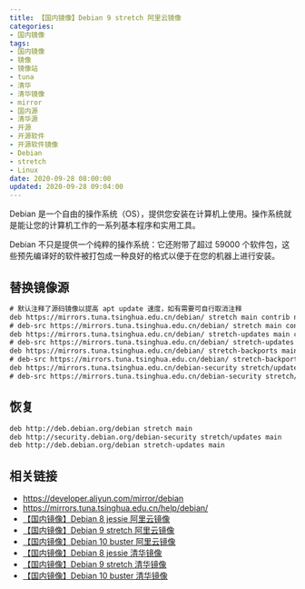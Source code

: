 ```yaml
---
title: 【国内镜像】Debian 9 stretch 阿里云镜像
categories:
- 国内镜像
tags:
- 国内镜像
- 镜像
- 镜像站
- tuna
- 清华
- 清华镜像
- mirror
- 国内源
- 清华源
- 开源
- 开源软件
- 开源软件镜像
- Debian
- stretch
- Linux
date: 2020-09-28 08:00:00
updated: 2020-09-28 09:04:00
---
```


Debian 是一个自由的操作系统（OS），提供您安装在计算机上使用。操作系统就是能让您的计算机工作的一系列基本程序和实用工具。

Debian 不只是提供一个纯粹的操作系统：它还附带了超过 59000 个软件包，这些预先编译好的软件被打包成一种良好的格式以便于在您的机器上进行安装。

## 替换镜像源

```txt /etc/apt/sources.list
# 默认注释了源码镜像以提高 apt update 速度，如有需要可自行取消注释
deb https://mirrors.tuna.tsinghua.edu.cn/debian/ stretch main contrib non-free
# deb-src https://mirrors.tuna.tsinghua.edu.cn/debian/ stretch main contrib non-free
deb https://mirrors.tuna.tsinghua.edu.cn/debian/ stretch-updates main contrib non-free
# deb-src https://mirrors.tuna.tsinghua.edu.cn/debian/ stretch-updates main contrib non-free
deb https://mirrors.tuna.tsinghua.edu.cn/debian/ stretch-backports main contrib non-free
# deb-src https://mirrors.tuna.tsinghua.edu.cn/debian/ stretch-backports main contrib non-free
deb https://mirrors.tuna.tsinghua.edu.cn/debian-security stretch/updates main contrib non-free
# deb-src https://mirrors.tuna.tsinghua.edu.cn/debian-security stretch/updates main contrib non-free
```

<!-- more -->

## 恢复

```txt /etc/apt/sources.list
deb http://deb.debian.org/debian stretch main
deb http://security.debian.org/debian-security stretch/updates main
deb http://deb.debian.org/debian stretch-updates main
```

## 相关链接

- https://developer.aliyun.com/mirror/debian
- https://mirrors.tuna.tsinghua.edu.cn/help/debian/
- [【国内镜像】Debian 8 jessie 阿里云镜像](/mirror/debian-8-jessie-aliyun-mirror/)
- [【国内镜像】Debian 9 stretch 阿里云镜像](/mirror/debian-9-stretch-aliyun-mirror/)
- [【国内镜像】Debian 10 buster 阿里云镜像](/mirror/debian-10-buster-aliyun-mirror/)
- [【国内镜像】Debian 8 jessie 清华镜像](/mirror/debian-8-jessie-tuna-mirror/)
- [【国内镜像】Debian 9 stretch 清华镜像](/mirror/debian-9-stretch-tuna-mirror/)
- [【国内镜像】Debian 10 buster 清华镜像](/mirror/debian-10-buster-tuna-mirror/)
